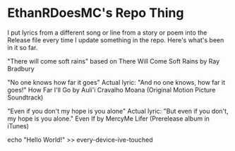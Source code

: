 # EthanRDoesMC's Repo Thing

I put lyrics from a different song or line from a story or poem into the Release file every time I update something in the repo. Here's what's been in it so far.


"There will come soft rains" 
based on There Will Come Soft Rains by Ray Bradbury

"No one knows how far it goes"
Actual lyric: "And no one knows, how far it goes!"
How Far I'll Go by Auli'i Cravalho 
Moana (Original Motion Picture Soundtrack)

"Even if you don't my hope is you alone"
Actual lyric: "But even if you don't, my hope is you alone."
Even If by MercyMe
Lifer (Prerelease album in iTunes)


echo "Hello World!" >> every-device-ive-touched
